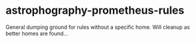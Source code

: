 # astrophography-prometheus-rules
General dumping ground for rules without a specific home.  Will cleanup as better homes are found...
